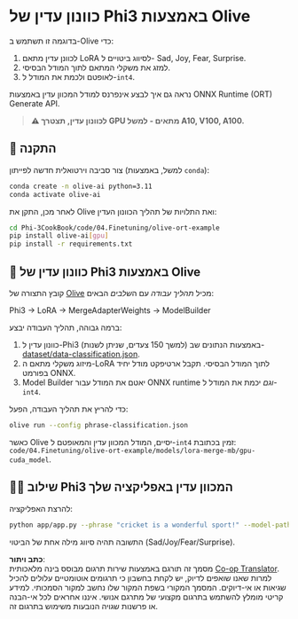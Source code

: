 <!--
CO_OP_TRANSLATOR_METADATA:
{
  "original_hash": "4164123a700fecd535d850f09506d72a",
  "translation_date": "2025-05-09T04:33:04+00:00",
  "source_file": "code/03.Finetuning/olive-ort-example/README.md",
  "language_code": "he"
}
-->
# כוונון עדין של Phi3 באמצעות Olive

בדוגמה זו תשתמש ב-Olive כדי:

1. לכוונן עדין מתאם LoRA לסיווג ביטויים ל- Sad, Joy, Fear, Surprise.
1. למזג את משקלי המתאם לתוך המודל הבסיסי.
1. לאופטם ולכמת את המודל ל-`int4`.

נראה גם איך לבצע אינפרנס למודל המכוון עדין באמצעות ONNX Runtime (ORT) Generate API.

> **⚠️ לכוונון עדין, תצטרך GPU מתאים - למשל A10, V100, A100.**

## 💾 התקנה

צור סביבה וירטואלית חדשה לפייתון (למשל, באמצעות `conda`):

```bash
conda create -n olive-ai python=3.11
conda activate olive-ai
```

לאחר מכן, התקן את Olive ואת התלויות של תהליך הכוונון העדין:

```bash
cd Phi-3CookBook/code/04.Finetuning/olive-ort-example
pip install olive-ai[gpu]
pip install -r requirements.txt
```

## 🧪 כוונון עדין של Phi3 באמצעות Olive
קובץ התצורה של [Olive](../../../../../code/03.Finetuning/olive-ort-example/phrase-classification.json) מכיל *תהליך עבודה* עם ה*שלבים* הבאים:

Phi3 -> LoRA -> MergeAdapterWeights -> ModelBuilder

ברמה גבוהה, תהליך העבודה יבצע:

1. כוונון עדין ל-Phi3 (למשך 150 צעדים, שניתן לשנות) באמצעות הנתונים שב-[dataset/data-classification.json](../../../../../code/03.Finetuning/olive-ort-example/dataset/dataset-classification.json).
1. מיזוג משקלי מתאם ה-LoRA לתוך המודל הבסיסי. תקבל ארטיפקט מודל יחיד בפורמט ONNX.
1. Model Builder יאטם את המודל עבור ONNX runtime *וגם* יכמת את המודל ל-`int4`.

כדי להריץ את תהליך העבודה, הפעל:

```bash
olive run --config phrase-classification.json
```

כאשר Olive יסיים, המודל המכוון עדין והמאופטם ל-`int4` זמין בכתובת: `code/04.Finetuning/olive-ort-example/models/lora-merge-mb/gpu-cuda_model`.

## 🧑‍💻 שילוב Phi3 המכוון עדין באפליקציה שלך

להרצת האפליקציה:

```bash
python app/app.py --phrase "cricket is a wonderful sport!" --model-path models/lora-merge-mb/gpu-cuda_model
```

התשובה תהיה סיווג מילה אחת של הביטוי (Sad/Joy/Fear/Surprise).

**כתב ויתור**:  
מסמך זה תורגם באמצעות שירות תרגום מבוסס בינה מלאכותית [Co-op Translator](https://github.com/Azure/co-op-translator). למרות שאנו שואפים לדיוק, יש לקחת בחשבון כי תרגומים אוטומטיים עלולים להכיל שגיאות או אי-דיוקים. המסמך המקורי בשפת המקור שלו נחשב למקור הסמכותי. למידע קריטי מומלץ להשתמש בתרגום מקצועי של מתרגם אנושי. איננו אחראים לכל אי-הבנה או פרשנות שגויה הנובעות משימוש בתרגום זה.